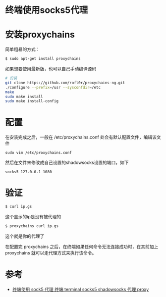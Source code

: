 # 终端使用socks5代理


# 安装proxychains
简单粗暴的方式：
``` Bash
$ sudo apt-get install proxychains
```
如果想要使用最新版，也可以自己手动编译源码
``` Bash
# 安装
git clone https://github.com/rofl0r/proxychains-ng.git
./configure --prefix=/usr --sysconfdir=/etc
make
sudo make install
sudo make install-config
```
# 配置
在安装完成之后，一般在 /etc/proxychains.conf 处会有默认配置文件，编辑该文件

    sudo vim /etc/proxychains.conf

然后在文件末修改成自己设置的shadowsocks设置的端口，如下

    socks5 127.0.0.1 1080

# 验证
``` Bash
$ curl ip.gs
```
这个显示的ip是没有被代理的
``` Bash
$ proxychains curl ip.gs
```
这个就是你的代理了

在配置完 proxychains 之后，在终端如果任何命令无法连接成功时，在其前加上 proxychains 就可以走代理方式来执行该命令。

# 参考
 - [终端使用 sock5 代理 终端 terminal socks5 shadowsocks 代理 proxy](http://einverne.github.io/post/2017/02/terminal-sock5-proxy.html)
